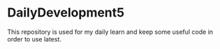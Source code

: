 # DailyDevelopment5
This repository is used for my daily learn and keep some useful code in order to use latest.
